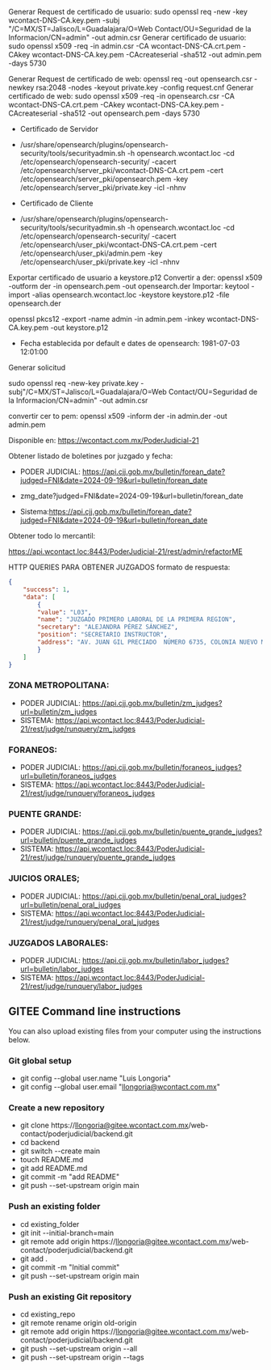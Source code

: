 Generar Request de certificado de usuario:
sudo openssl req -new -key wcontact-DNS-CA.key.pem -subj "/C=MX/ST=Jalisco/L=Guadalajara/O=Web Contact/OU=Seguridad de la Informacion/CN=admin" -out admin.csr
Generar certificado de usuario:
sudo openssl x509 -req -in admin.csr -CA wcontact-DNS-CA.crt.pem -CAkey wcontact-DNS-CA.key.pem -CAcreateserial -sha512 -out admin.pem -days 5730

Generar Request de certificado de web:
openssl req -out opensearch.csr -newkey rsa:2048 -nodes -keyout private.key -config request.cnf
Generar certificado de web:
sudo openssl x509 -req -in opensearch.csr -CA wcontact-DNS-CA.crt.pem -CAkey wcontact-DNS-CA.key.pem -CAcreateserial -sha512 -out opensearch.pem -days 5730

* Certificado de Servidor 
- /usr/share/opensearch/plugins/opensearch-security/tools/securityadmin.sh -h opensearch.wcontact.loc -cd /etc/opensearch/opensearch-security/ -cacert /etc/opensearch/server_pki/wcontact-DNS-CA.crt.pem -cert /etc/opensearch/server_pki/opensearch.pem -key /etc/opensearch/server_pki/private.key -icl -nhnv
* Certificado de Cliente
- /usr/share/opensearch/plugins/opensearch-security/tools/securityadmin.sh -h opensearch.wcontact.loc -cd /etc/opensearch/opensearch-security/ -cacert /etc/opensearch/user_pki/wcontact-DNS-CA.crt.pem -cert /etc/opensearch/user_pki/admin.pem -key /etc/opensearch/user_pki/private.key -icl -nhnv

Exportar certificado de usuario a keystore.p12
Convertir a der: openssl x509 -outform der -in opensearch.pem -out opensearch.der
Importar: keytool -import -alias opensearch.wcontact.loc -keystore keystore.p12 -file opensearch.der

openssl pkcs12 -export -name admin -in admin.pem  -inkey wcontact-DNS-CA.key.pem -out keystore.p12

- Fecha establecida por default e dates de opensearch: 1981-07-03 12:01:00

Generar solicitud

sudo openssl req -new-key private.key -subj"/C=MX/ST=Jalisco/L=Guadalajara/O=Web Contact/OU=Seguridad de la Informacion/CN=admin" -out admin.csr

convertir cer to pem: openssl x509 -inform der -in admin.der -out admin.pem


Disponible en: https://wcontact.com.mx/PoderJudicial-21

Obtener listado de boletines por juzgado y fecha:

- PODER JUDICIAL: https://api.cjj.gob.mx/bulletin/forean_date?judged=FNI&date=2024-09-19&url=bulletin/forean_date
- zmg_date?judged=FNI&date=2024-09-19&url=bulletin/forean_date

- Sistema:https://api.cjj.gob.mx/bulletin/forean_date?judged=FNI&date=2024-09-19&url=bulletin/forean_date

Obtener todo lo mercantil:

https://api.wcontact.loc:8443/PoderJudicial-21/rest/admin/refactorME


HTTP QUERIES PARA OBTENER JUZGADOS formato de respuesta:

```JSON
{
    "success": 1,
    "data": [
        {
        "value": "L03",
        "name": "JUZGADO PRIMERO LABORAL DE LA PRIMERA REGION",
        "secretary": "ALEJANDRA PÉREZ SÁNCHEZ",
        "position": "SECRETARIO INSTRUCTOR",
        "address": "AV. JUAN GIL PRECIADO  NÚMERO 6735, COLONIA NUEVO MÉXICO, C.P. 45138"
        }
    ]
}
```

### ZONA METROPOLITANA:

- PODER JUDICIAL: https://api.cjj.gob.mx/bulletin/zm_judges?url=bulletin/zm_judges
- SISTEMA: https://api.wcontact.loc:8443/PoderJudicial-21/rest/judge/runquery/zm_judges

### FORANEOS:

- PODER JUDICIAL: https://api.cjj.gob.mx/bulletin/foraneos_judges?url=bulletin/foraneos_judges
- SISTEMA: https://api.wcontact.loc:8443/PoderJudicial-21/rest/judge/runquery/foraneos_judges

### PUENTE GRANDE:

- PODER JUDICIAL: https://api.cjj.gob.mx/bulletin/puente_grande_judges?url=bulletin/puente_grande_judges
- SISTEMA: https://api.wcontact.loc:8443/PoderJudicial-21/rest/judge/runquery/puente_grande_judges

### JUICIOS ORALES;

- PODER JUDICIAL: https://api.cjj.gob.mx/bulletin/penal_oral_judges?url=bulletin/penal_oral_judges
- SISTEMA: https://api.wcontact.loc:8443/PoderJudicial-21/rest/judge/runquery/penal_oral_judges

### JUZGADOS LABORALES:

- PODER JUDICIAL: https://api.cjj.gob.mx/bulletin/labor_judges?url=bulletin/labor_judges
- SISTEMA: https://api.wcontact.loc:8443/PoderJudicial-21/rest/judge/runquery/labor_judges

## GITEE Command line instructions

You can also upload existing files from your computer using the instructions below.

### Git global setup

- git config --global user.name "Luis Longoria"
- git config --global user.email "llongoria@wcontact.com.mx"

### Create a new repository

- git clone https://llongoria@gitee.wcontact.com.mx/web-contact/poderjudicial/backend.git
- cd backend
- git switch --create main
- touch README.md
- git add README.md
- git commit -m "add README"
- git push --set-upstream origin main

### Push an existing folder

- cd existing_folder
- git init --initial-branch=main
- git remote add origin https://llongoria@gitee.wcontact.com.mx/web-contact/poderjudicial/backend.git
- git add .
- git commit -m "Initial commit"
- git push --set-upstream origin main

### Push an existing Git repository

- cd existing_repo
- git remote rename origin old-origin
- git remote add origin https://llongoria@gitee.wcontact.com.mx/web-contact/poderjudicial/backend.git
- git push --set-upstream origin --all
- git push --set-upstream origin --tags